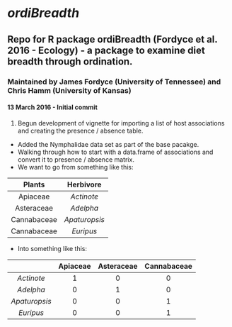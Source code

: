 # *ordiBreadth*
## Repo for R package ordiBreadth (Fordyce et al. 2016 - Ecology) - a package to examine diet breadth through ordination.
### Maintained by James Fordyce (University of Tennessee) and Chris Hamm (University of Kansas) 

#### 13 March 2016 - Initial commit
1. Begun development of vignette for importing a list of host associations and creating the presence / absence table.
  * Added the Nymphalidae data set as part of the base pacakge.
  * Walking through how to start with a data.frame of associations and convert it to presence / absence matrix. 
  * We want to go from something like this:

| Plants  | Herbivore |
|:-------:|:---------:| 
| Apiaceae      | *Actinote*		|
| Asteraceae    | *Adelpha* 		|
| Cannabaceae   | *Apaturopsis*  |
| Cannabaceae   | *Euripus*		|

  * Into something like this:

|  | Apiaceae |	Asteraceae | Cannabaceae |
|:-------:|:---------:|:------:|:-------:| 
|*Actinote*| 1| 0| 0|
| *Adelpha*| 0| 1| 0|
|*Apaturopsis*| 0| 0| 1|
|*Euripus*| 0| 0| 1|

